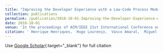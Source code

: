 ```yaml
---
title: "Improving the Developer Experience with a Low-Code Process Modelling Language"
collection: publications
permalink: /publication/2018-10-01-Improving-the-Developer-Experience-with-a-Low-Code-Process-Modelling-Language
date: 2018-10-01
venue: 'In the proceedings of ACM/IEEE 21st International Conference on Model Driven Engineering Languages and Systems (MODELS)'
citation: ' Henrique Henriques,  Hugo Lourenço,  Vasco Amaral,  Miguel Goulão, &quot;Improving the Developer Experience with a Low-Code Process Modelling Language.&quot; In the proceedings of ACM/IEEE 21st International Conference on Model Driven Engineering Languages and Systems (MODELS), 2018.'
---
```

Use [Google Scholar](https://scholar.google.com/scholar?q=Improving+the+Developer+Experience+with+a+Low+Code+Process+Modelling+Language){:target="_blank"} for full citation